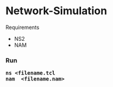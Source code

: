 # Network-Simulation
Requirements 
* NS2
* NAM
<h3> Run

```
ns <filename.tcl
nam  <filename.nam>
 ```

